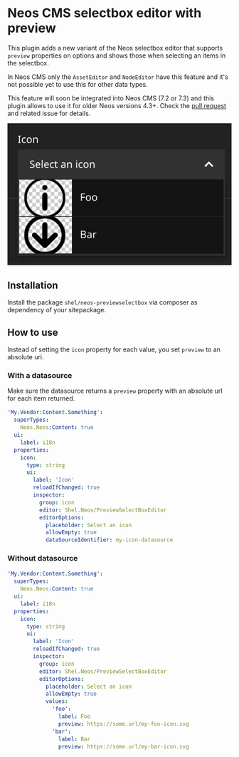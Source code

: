 # Neos CMS selectbox editor with preview

This plugin adds a new variant of the Neos selectbox editor that supports `preview` properties on options
and shows those when selecting an items in the selectbox.
                                        
In Neos CMS only the `AssetEditor` and `NodeEditor` have this feature and
it's not possible yet to use this for other data types.

This feature will soon be integrated into Neos CMS (7.2 or 7.3) and this plugin 
allows to use it for older Neos versions 4.3+.
Check the [pull request](https://github.com/neos/neos-ui/pull/2930) and related issue for details.

![Example](example.jpg)

## Installation

Install the package `shel/neos-previewselectbox` via composer as
dependency of your sitepackage.
                    
## How to use

Instead of setting the `icon` property for each value, you set `preview` to an absolute uri.

### With a datasource

Make sure the datasource returns a `preview` property with an absolute url
for each item returned.

```yaml
'My.Vendor:Content.Something':
  superTypes:
    Neos.Neos:Content: true
  ui:
    label: i18n
  properties:
    icon:
      type: string
      ui:
        label: 'Icon'
        reloadIfChanged: true
        inspector:
          group: icon
          editor: Shel.Neos/PreviewSelectBoxEditor
          editorOptions:
            placeholder: Select an icon
            allowEmpty: true
            dataSourceIdentifier: my-icon-datasource
```

### Without datasource

```yaml
'My.Vendor:Content.Something':
  superTypes:
    Neos.Neos:Content: true
  ui:
    label: i18n
  properties:
    icon:
      type: string
      ui:
        label: 'Icon'
        reloadIfChanged: true
        inspector:
          group: icon
          editor: Shel.Neos/PreviewSelectBoxEditor
          editorOptions:
            placeholder: Select an icon
            allowEmpty: true
            values:
              'foo':
                label: Foo
                preview: https://some.url/my-foo-icon.svg
              'bar':
                label: Bar
                preview: https://some.url/my-bar-icon.svg
```
